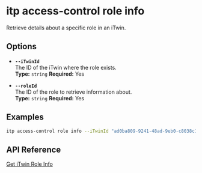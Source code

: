 # itp access-control role info

Retrieve details about a specific role in an iTwin.

## Options

- **`--iTwinId`**  
  The ID of the iTwin where the role exists.  
  **Type:** `string` **Required:** Yes

- **`--roleId`**  
  The ID of the role to retrieve information about.  
  **Type:** `string` **Required:** Yes

## Examples

```bash
itp access-control role info --iTwinId "ad0ba809-9241-48ad-9eb0-c8038c1a1d51" --roleId "role1-id"
```

## API Reference

[Get iTwin Role Info](https://developer.bentley.com/apis/access-control-v2/operations/get-itwin-role/)
